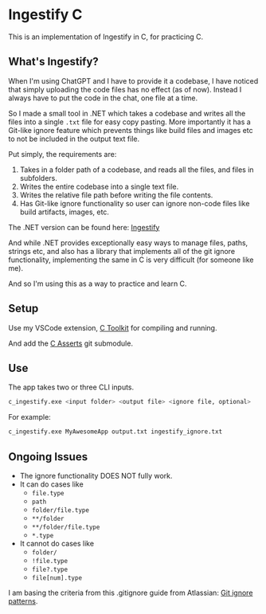 # Ingestify C

This is an implementation of Ingestify in C, for practicing C.

## What's Ingestify?

When I'm using ChatGPT and I have to provide it a codebase, I have noticed that
simply uploading the code files has no effect (as of now). Instead I always have
to put the code in the chat, one file at a time.

So I made a small tool in .NET which takes a codebase and writes all the files
into a single `.txt` file for easy copy pasting. More importantly it has a Git-like
ignore feature which prevents things like build files and images etc to not be
included in the output text file.

Put simply, the requirements are:

1. Takes in a folder path of a codebase, and reads all the files, and files in subfolders.
2. Writes the entire codebase into a single text file.
3. Writes the relative file path before writing the file contents.
4. Has Git-like ignore functionality so user can ignore non-code files like build artifacts, images, etc.

The .NET version can be found here: [Ingestify](https://github.com/usmanmehmood55/Ingestify)

And while .NET provides exceptionally easy ways to manage files, paths, strings etc,
and also has a library that implements all of the git ignore functionality,
implementing the same in C is very difficult (for someone like me).

And so I'm using this as a way to practice and learn C.

## Setup

Use my VSCode extension, [C Toolkit](https://marketplace.visualstudio.com/items?itemName=UsmanMehmood.c-toolkit)
for compiling and running.

And add the [C Asserts](https://github.com/usmanmehmood55/c_asserts) git submodule.

## Use

The app takes two or three CLI inputs.

```bash
c_ingestify.exe <input folder> <output file> <ignore file, optional>
```

For example:

```bash
c_ingestify.exe MyAwesomeApp output.txt ingestify_ignore.txt
```

## Ongoing Issues

- The ignore functionality DOES NOT fully work.
- It can do cases like
  - `file.type`
  - `path`
  - `folder/file.type`
  - `**/folder`
  - `**/folder/file.type`
  - `*.type`
- It cannot do cases like
  - `folder/`
  - `!file.type`
  - `file?.type`
  - `file[num].type`

I am basing the criteria from this .gitignore guide from Atlassian: [Git ignore patterns](https://www.atlassian.com/git/tutorials/saving-changes/gitignore).
